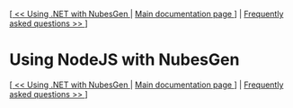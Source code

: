 [[ << Using .NET with NubesGen ](dot-net.md) | [ Main documentation page ](../README.md)] | [ Frequently asked questions >> ](../frequently-asked-questions.md)]
# Using NodeJS with NubesGen

[[ << Using .NET with NubesGen ](dot-net.md) | [ Main documentation page ](../README.md)] | [ Frequently asked questions >> ](../frequently-asked-questions.md)]
